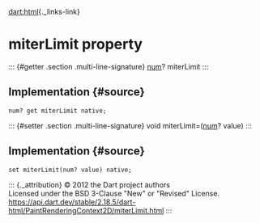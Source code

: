 [dart:html](../../dart-html/dart-html-library){._links-link}

miterLimit property
===================

::: {#getter .section .multi-line-signature}
[num](../../dart-core/num-class)? miterLimit
:::

Implementation {#source}
--------------

``` {.language-dart data-language="dart"}
num? get miterLimit native;
```

::: {#setter .section .multi-line-signature}
void miterLimit=([num](../../dart-core/num-class)? value)
:::

Implementation {#source}
--------------

``` {.language-dart data-language="dart"}
set miterLimit(num? value) native;
```

::: {._attribution}
© 2012 the Dart project authors\
Licensed under the BSD 3-Clause \"New\" or \"Revised\" License.\
<https://api.dart.dev/stable/2.18.5/dart-html/PaintRenderingContext2D/miterLimit.html>
:::
